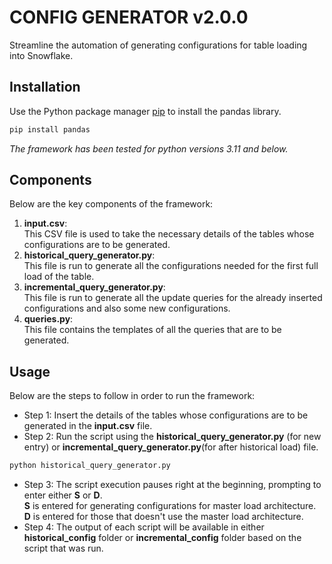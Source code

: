 # CONFIG GENERATOR v2.0.0

Streamline the automation of generating configurations for table loading into Snowflake.


## Installation
Use the Python package manager [pip](https://pip.pypa.io/en/stable/) to install the pandas library.
```bash
pip install pandas
```
_The framework has been tested for python versions 3.11 and below._
## Components
Below are the key components of the framework:
1. **input.csv**:<br>
   This CSV file is used to take the necessary details of the tables whose configurations are to be generated.<br>
2. **historical_query_generator.py**:<br>
   This file is run to generate all the configurations needed for the first full load of the table.<br>
3. **incremental_query_generator.py**:<br>
   This file is run to generate all the update queries for the already inserted configurations and also some new configurations.<br>
4. **queries.py**:<br>
   This file contains the templates of all the queries that are to be generated.
   
## Usage
Below are the steps to follow in order to run the framework:
- Step 1: Insert the details of the tables whose configurations are to be generated in the **input.csv** file.
- Step 2: Run the script using the **historical_query_generator.py** (for new entry) or **incremental_query_generator.py**(for after historical load) file.
```bash
python historical_query_generator.py
```
- Step 3: The script execution pauses right at the beginning, prompting to enter either **S** or **D**.
<br>      **S** is entered for generating configurations for master load architecture.
<br>      **D** is entered for those that doesn't use the master load architecture.
- Step 4: The output of each script will be available in either **historical_config** folder or **incremental_config** folder based on the script that was run.
##
